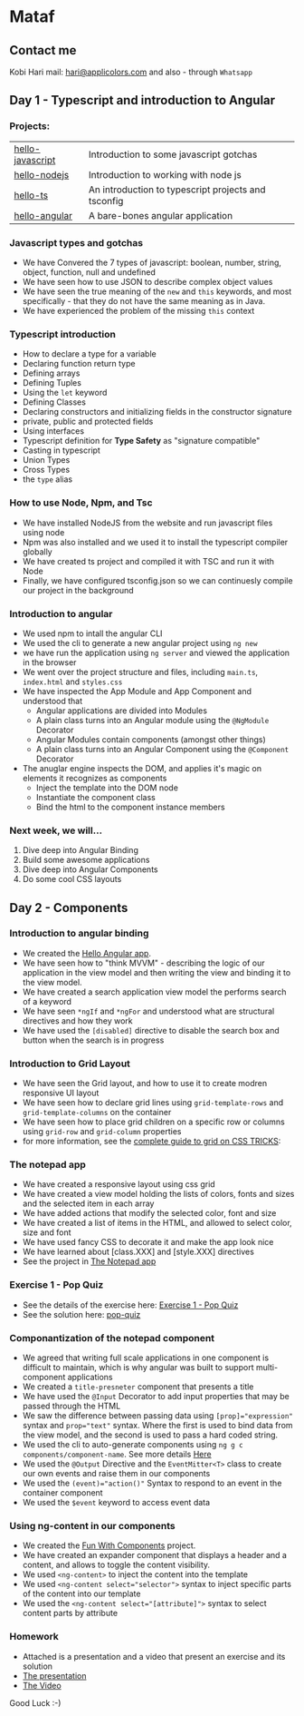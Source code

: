 # Mataf
## Contact me
Kobi Hari
mail: hari@applicolors.com
and also - through `Whatsapp`

## Day 1 - Typescript and introduction to Angular
### Projects:
|     |     |
| --- | --- |
| [hello-javascript](https://github.com/kobi2294/Mataf/tree/master/Day%2001/hello-javascript) | Introduction to some javascript gotchas | 
| [hello-nodejs](https://github.com/kobi2294/Mataf/tree/master/Day%2001/hello-nodejs) | Introduction to working with node js |
| [hello-ts](https://github.com/kobi2294/Mataf/tree/master/Day%2001/hello-ts) | An introduction to typescript projects and tsconfig |
| [hello-angular](https://github.com/kobi2294/Mataf/tree/master/Day%2001/hello-angular) | A bare-bones angular application |


### Javascript types and gotchas
* We have Convered the 7 types of javascript: boolean, number, string, object, function, null and undefined
* We have seen how to use JSON to describe complex object values
* We have seen the true meaning of the `new` and `this` keywords, and most specifically - that they do not have the same meaning as in Java.
* We have experienced the problem of the missing `this` context

### Typescript introduction
* How to declare a type for a variable
* Declaring function return type
* Defining arrays
* Defining Tuples
* Using the `let` keyword
* Defining Classes
* Declaring constructors and initializing fields in the constructor signature
* private, public and protected fields
* Using interfaces
* Typescript definition for **Type Safety** as "signature compatible"
* Casting in typescript
* Union Types
* Cross Types
* the `type` alias

### How to use Node, Npm, and Tsc
* We have installed NodeJS from the website and run javascript files using node
* Npm was also installed and we used it to install the typescript compiler globally
* We have created ts project and compiled it with TSC and run it with Node
* Finally, we have configured tsconfig.json so we can continuesly compile our project in the background

### Introduction to angular
* We used npm to intall the angular CLI
* We used the cli to generate a new angular project using `ng new`
* we have run the application using `ng server` and viewed the application in the browser
* We went over the project structure and files, including `main.ts`, `index.html` and `styles.css`
* We have inspected the App Module and App Component and understood that
    * Angular applications are divided into Modules
    * A plain class turns into an Angular module using the `@NgModule` Decorator
    * Angular Modules contain components (amongst other things)
    * A plain class turns into an Angular Component using the `@Component` Decorator
* The anuglar engine inspects the DOM, and applies it's magic on elements it recognizes as components
    * Inject the template into the DOM node
    * Instantiate the component class
    * Bind the html to the component instance members
    
### Next week, we will...
1. Dive deep into Angular Binding
2. Build some awesome applications
3. Dive deep into Angular Components
4. Do some cool CSS layouts

## Day 2 - Components
### Introduction to angular binding
* We created the [Hello Angular app](https://github.com/kobi2294/Mataf/tree/master/Day%2002/hello-angular).
* We have seen how to "think MVVM" - describing the logic of our application in the view model and then writing the view and binding it to the view model.
* We have created a search application view model the performs search of a keyword
* We have seen `*ngIf` and `*ngFor` and understood what are structural directives and how they work
* We have used the `[disabled]` directive to disable the search box and button when the search is in progress

### Introduction to Grid Layout
* We have seen the Grid layout, and how to use it to create modren responsive UI layout
* We have seen how to declare grid lines using `grid-template-rows` and `grid-template-columns` on the container
* We have seen how to place grid children on a specific row or columns using `grid-row` and `grid-column` properties
* for more information, see the [complete guide to grid on CSS TRICKS](https://css-tricks.com/snippets/css/complete-guide-grid/): 

### The notepad app
* We have created a responsive layout using css grid
* We have created a view model holding the lists of colors, fonts and sizes and the selected item in each array
* We have added actions that modify the selected color, font and size
* We have created a list of items in the HTML, and allowed to select color, size and font
* We have used fancy CSS to decorate it and make the app look nice
* We have learned about [class.XXX] and [style.XXX] directives
* See the project in [The Notepad app](https://github.com/kobi2294/Mataf/tree/master/Day%2002/notepad)

### Exercise 1 - Pop Quiz
* See the details of the exercise here: [Exercise 1 - Pop Quiz](https://github.com/kobi2294/Mataf/wiki/Exercise-1---Pop-Quiz)
* See the solution here: [pop-quiz](https://github.com/kobi2294/Mataf/tree/master/Day%2002/pop-quiz-ex1)

### Componantization of the notepad component
* We agreed that writing full scale applications in one component is difficult to maintain, which is why angular was built to support multi-component applications
* We created a `title-presneter` component that presents a title
* We have used the `@Input` Decorator to add input properties that may be passed through the HTML
* We saw the difference between passing data using `[prop]="expression"` syntax and `prop="text"` syntax. Where the first is used to bind data from the view model, and the second is used to pass a hard coded string.
* We used the cli to auto-generate components using `ng g c components/component-name`. See more details [Here](https://angular.io/cli/generate#component)
* We used the `@Output` Directive and the `EventMitter<T>` class to create our own events and raise them in our components
* We used the `(event)="action()"` Syntax to respond to an event in the container component
* We used the `$event` keyword to access event data

### Using ng-content in our components
* We created the [Fun With Components](https://github.com/kobi2294/Mataf/tree/master/Day%2002/fun-with-components) project. 
* We have created an expander component that displays a header and a content, and allows to toggle the content visibility.
* We used `<ng-content>` to inject the content into the template
* We used `<ng-content select="selector">` syntax to inject specific parts of the content into our template
* We used the `<ng-content select="[attribute]">` syntax to select content parts by attribute

### Homework
* Attached is a presentation and a video that present an exercise and its solution
* [The presentation](https://www.dropbox.com/s/rkhx8ge3lj5um6t/Description.pptx?dl=0)
* [The Video](https://www.dropbox.com/s/8ybqibl7geul9bm/Solution.mp4?dl=0)

Good Luck :-)
